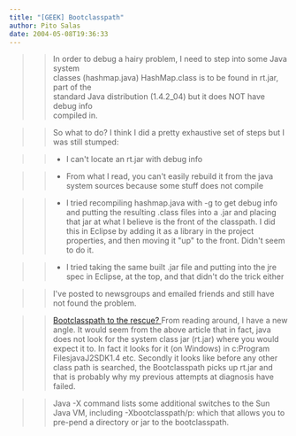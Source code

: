 ```yaml
---
title: "[GEEK] Bootclasspath"
author: Pito Salas
date: 2004-05-08T19:36:33
---
```



>>

>> In order to debug a hairy problem, I need to step into some Java system  
> classes (hashmap.java) HashMap.class is to be found in rt.jar, part of the  
> standard Java distribution (1.4.2_04) but it does NOT have debug info  
> compiled in.
>>

>> So what to do? I think I did a pretty exhaustive set of steps but I was
still stumped:

>>

>>   * I can't locate an rt.jar with debug info

>>   * From what I read, you can't easily rebuild it from the java system
sources because some stuff does not compile

>>   * I tried recompiling hashmap.java with -g to get debug info and putting
the resulting .class files into a .jar and placing that jar at what I believe
is the front of the classpath. I did this in Eclipse by adding it as a library
in the project properties, and then moving it "up" to the front. Didn't seem
to do it.

>>   * I tried taking the same built .jar file and putting into the jre spec
in Eclipse, at the top, and that didn't do the trick either

>>

>>

>> I've posted to newsgroups and emailed friends and still have not found the
problem.

>>

>> [Bootclasspath to the rescue?
](<http://www.javageeks.com/Papers/BootClasspath/index.htmlath/index.html>)From
reading around, I have a new angle. It would seem from the above article that
in fact, java does not look for the system class jar (rt.jar) where you would
expect it to. In fact it looks for it (on Windows) in c:Program
FilesjavaJ2SDK1.4 etc. Secondly it looks like before any other class path is
searched, the Bootclasspath picks up rt.jar and that is probably why my
previous attempts at diagnosis have failed.

>>

>> Java -X command lists some additional switches to the Sun Java VM,
including -Xbootclasspath/p: which that allows you to pre-pend a directory or
jar to the bootclasspath.


